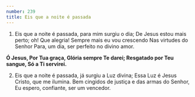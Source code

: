 ```yaml
---
number: 239
title: Eis que a noite é passada
---
```


1. Eis que a noite é passada, para mim surgiu o dia;
  De Jesus estou mais perto; oh! Que alegria!
  Sempre mais eu vou crescendo
  Nas virtudes do Senhor
  Para, um dia, ser perfeito no divino amor.

  __Ó Jesus, Por Tua graça,
  Glória sempre Te darei;
  Resgatado por Teu sangue,
  Só a Ti servirei.__

2. Eis que a noite é passada, já surgiu a Luz divina;
  Essa Luz é Jesus Cristo, que me ilumina.
  Bem cingidos de justiça e das armas do Senhor,
  Eu espero, confiante, ser um vencedor.
